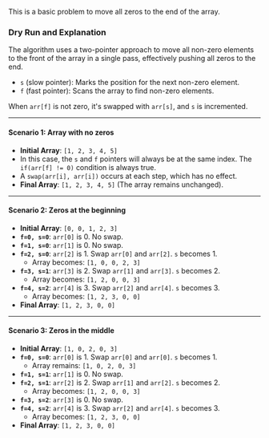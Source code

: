 This is a basic problem to move all zeros to the end of the array.

### Dry Run and Explanation

The algorithm uses a two-pointer approach to move all non-zero elements to the front of the array in a single pass, effectively pushing all zeros to the end.

- `s` (slow pointer): Marks the position for the next non-zero element.
- `f` (fast pointer): Scans the array to find non-zero elements.

When `arr[f]` is not zero, it's swapped with `arr[s]`, and `s` is incremented.

---

#### Scenario 1: Array with no zeros

- **Initial Array**: `[1, 2, 3, 4, 5]`
- In this case, the `s` and `f` pointers will always be at the same index. The `if(arr[f] != 0)` condition is always true.
- A `swap(arr[i], arr[i])` occurs at each step, which has no effect.
- **Final Array**: `[1, 2, 3, 4, 5]` (The array remains unchanged).

---

#### Scenario 2: Zeros at the beginning

- **Initial Array**: `[0, 0, 1, 2, 3]`
- **`f=0, s=0`**: `arr[0]` is 0. No swap.
- **`f=1, s=0`**: `arr[1]` is 0. No swap.
- **`f=2, s=0`**: `arr[2]` is 1. Swap `arr[0]` and `arr[2]`. `s` becomes 1.
  - Array becomes: `[1, 0, 0, 2, 3]`
- **`f=3, s=1`**: `arr[3]` is 2. Swap `arr[1]` and `arr[3]`. `s` becomes 2.
  - Array becomes: `[1, 2, 0, 0, 3]`
- **`f=4, s=2`**: `arr[4]` is 3. Swap `arr[2]` and `arr[4]`. `s` becomes 3.
  - Array becomes: `[1, 2, 3, 0, 0]`
- **Final Array**: `[1, 2, 3, 0, 0]`

---

#### Scenario 3: Zeros in the middle

- **Initial Array**: `[1, 0, 2, 0, 3]`
- **`f=0, s=0`**: `arr[0]` is 1. Swap `arr[0]` and `arr[0]`. `s` becomes 1.
  - Array remains: `[1, 0, 2, 0, 3]`
- **`f=1, s=1`**: `arr[1]` is 0. No swap.
- **`f=2, s=1`**: `arr[2]` is 2. Swap `arr[1]` and `arr[2]`. `s` becomes 2.
  - Array becomes: `[1, 2, 0, 0, 3]`
- **`f=3, s=2`**: `arr[3]` is 0. No swap.
- **`f=4, s=2`**: `arr[4]` is 3. Swap `arr[2]` and `arr[4]`. `s` becomes 3.
  - Array becomes: `[1, 2, 3, 0, 0]`
- **Final Array**: `[1, 2, 3, 0, 0]`
